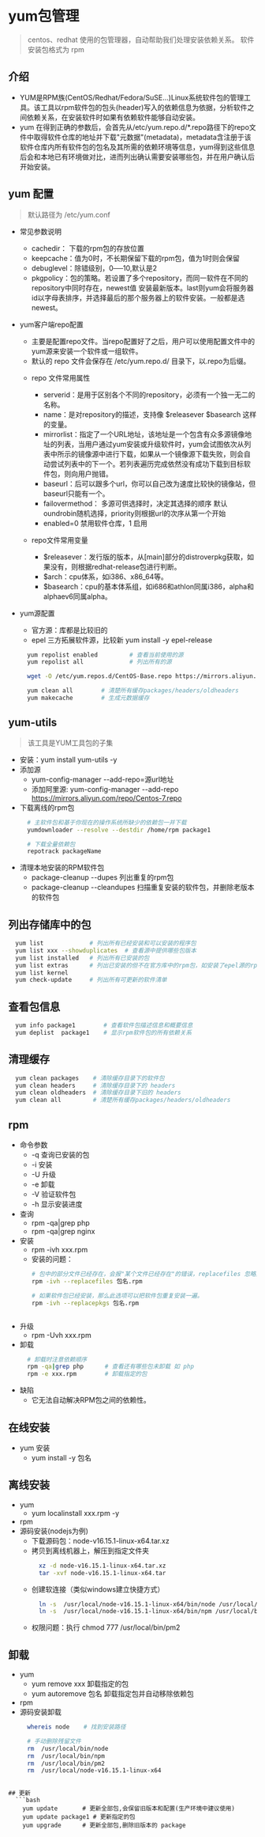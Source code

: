 # yum包管理  
> centos、redhat 使用的包管理器，自动帮助我们处理安装依赖关系。 软件安装包格式为 rpm

## 介绍
  - YUM是RPM族(CentOS/Redhat/Fedora/SuSE...)Linux系统软件包的管理工具。该工具以rpm软件包的包头(header)写入的依赖信息为依据，分析软件之间依赖关系，在安装软件时如果有依赖软件能够自动安装。
  - yum 在得到正确的参数后，会首先从/etc/yum.repo.d/*.repo路径下的repo文件中取得软件仓库的地址并下载"元数据"(metadata)，metadata含注册于该软件仓库内所有软件包的包名及其所需的依赖环境等信息，yum得到这些信息后会和本地已有环境做对比，进而列出确认需要安装哪些包，并在用户确认后开始安装。

## yum 配置
> 默认路径为 /etc/yum.conf
* 常见参数说明
  - cachedir： 下载的rpm包的存放位置 
  - keepcache：值为0时，不长期保留下载的rpm包，值为1时则会保留
  - debuglevel：除错级别，0──10,默认是2
  - pkgpolicy：包的策略。若设置了多个repository，而同一软件在不同的repository中同时存在，newest值 安装最新版本。last则yum会将服务器id以字母表排序，并选择最后的那个服务器上的软件安装。一般都是选newest。

* yum客户端repo配置
  - 主要是配置repo文件。当repo配置好了之后，用户可以使用配置文件中的yum源来安装一个软件或一组软件。
  - 默认的 repo 文件会保存在 /etc/yum.repo.d/ 目录下，以.repo为后缀。

  + repo 文件常用属性
    - serverid：是用于区别各个不同的repository，必须有一个独一无二的名称。
    - name：是对repository的描述，支持像 $releasever $basearch 这样的变量。
    - mirrorlist：指定了一个URL地址，该地址是一个包含有众多源镜像地址的列表，当用户通过yum安装或升级软件时，yum会试图依次从列表中所示的镜像源中进行下载，如果从一个镜像源下载失败，则会自动尝试列表中的下一个。若列表遍历完成依然没有成功下载到目标软件包，则向用户抛错。
    - baseurl：后可以跟多个url，你可以自己改为速度比较快的镜像站，但baseurl只能有一个。
    - failovermethod： 多源可供选择时，决定其选择的顺序 默认oundrobin随机选择，priority则根据url的次序从第一个开始
    - enabled=0 禁用软件仓库，1 启用

  + repo文件常用变量
    - $releasever：发行版的版本，从[main]部分的distroverpkg获取，如果没有，则根据redhat-release包进行判断。
    - $arch：cpu体系，如i386、x86_64等。
    - $basearch：cpu的基本体系组，如i686和athlon同属i386，alpha和alphaev6同属alpha。

* yum源配置
  - 官方源：库都是比较旧的
  - epel 三方拓展软件源，比较新  yum install -y epel-release

  ```bash
    yum repolist enabled         # 查看当前使用的源
    yum repolist all             # 列出所有的源

    wget -O /etc/yum.repos.d/CentOS-Base.repo https://mirrors.aliyun.com/repo/Centos-7.repo

    yum clean all        # 清楚所有缓存packages/headers/oldheaders
    yum makecache        # 生成元数据缓存

  ```

## yum-utils
> 该工具是YUM工具包的子集
* 安装：yum install yum-utils -y
* 添加源
  - yum-config-manager --add-repo=源url地址
  - 添加阿里源: yum-config-manager --add-repo https://mirrors.aliyun.com/repo/Centos-7.repo
* 下载离线的rpm包
  ```bash
    # 主软件包和基于你现在的操作系统所缺少的依赖包一并下载 
    yumdownloader --resolve --destdir /home/rpm package1 

    # 下载全量依赖包
    repotrack packageName
  ```
* 清理本地安装的RPM软件包
  - package-cleanup --dupes       列出重复的rpm包 
  - package-cleanup --cleandupes  扫描重复安装的软件包，并删除老版本的软件包

## 列出存储库中的包
  ```bash
    yum list             # 列出所有已经安装和可以安装的程序包
    yum list xxx --showduplicates  # 查看源中提供哪些包版本
    yum list installed   # 列出所有已安装的包
    yum list extras      # 列出已安装的但不在官方库中的rpm包，如安装了epel源的rpm包会列出来
    yum list kernel
    yum check-update     # 列出所有可更新的软件清单

  ```

## 查看包信息
  ```bash
    yum info package1        # 查看软件包描述信息和概要信息
    yum deplist  package1    # 显示rpm软件包的所有依赖关系
  ```

## 清理缓存
  ```bash
    yum clean packages    # 清除缓存目录下的软件包
    yum clean headers     # 清除缓存目录下的 headers
    yum clean oldheaders  # 清除缓存目录下旧的 headers
    yum clean all         # 清楚所有缓存packages/headers/oldheaders
  ```

## rpm
* 命令参数
  - -q 查询已安装的包
  - -i 安装 
  - -U 升级
  - -e 卸载
  - -V 验证软件包
  - -h 显示安装进度
* 查询    
  - rpm -qa|grep php
  - rpm -qa|grep nginx
* 安装
  - rpm -ivh xxx.rpm 
  - 安装的问题：
    ```bash
    # 包中的部分文件已经存在，会报"某个文件已经存在"的错误，replacefiles 忽略这个报错而覆盖安装
    rpm -ivh --replacefiles 包名.rpm

    # 如果软件包已经安装，那么此选项可以把软件包重复安装一遍。
    rpm -ivh --replacepkgs 包名.rpm
  ```
* 升级
  - rpm -Uvh xxx.rpm
* 卸载
  ```bash
    # 卸载时注意依赖顺序
    rpm -qa|grep php      # 查看还有哪些包未卸载 如 php
    rpm -e xxx.rpm        # 卸载指定的包
  ```
* 缺陷
  - 它无法自动解决RPM包之间的依赖性。

## 在线安装
* yum 安装
  - yum install -y 包名

## 离线安装
* yum
  - yum localinstall xxx.rpm -y
* rpm
* 源码安装(nodejs为例)
  - 下载源码包：node-v16.15.1-linux-x64.tar.xz
  - 拷贝到离线机器上，解压到指定文件夹
    ```bash
      xz -d node-v16.15.1-linux-x64.tar.xz
      tar -xvf node-v16.15.1-linux-x64.tar
    ```
  - 创建软连接（类似windows建立快捷方式）
    ```bash
      ln -s  /usr/local/node-v16.15.1-linux-x64/bin/node /usr/local/bin/node 
      ln -s  /usr/local/node-v16.15.1-linux-x64/bin/npm /usr/local/bin/npm 
    ```     
  - 权限问题：执行 chmod 777 /usr/local/bin/pm2
    

## 卸载
* yum 
  - yum remove xxx  卸载指定的包
  - yum autoremove 包名 卸载指定包并自动移除依赖包
* rpm 
* 源码安装卸载
  ```bash
    whereis node    # 找到安装路径

    # 手动删除残留文件
    rm  /usr/local/bin/node
    rm  /usr/local/bin/npm
    rm  /usr/local/bin/pm2
    rm  /usr/local/node-v16.15.1-linux-x64
```

## 更新
  ```bash
    yum update       # 更新全部包,会保留旧版本和配置(生产环境中建议使用)
    yum update package1 # 更新指定的包
    yum upgrade      # 更新全部包,删除旧版本的 package
  ```
